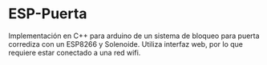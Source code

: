 # ESP-Puerta
Implementación en C++ para arduino de un sistema de bloqueo para puerta corrediza con un ESP8266 y Solenoide. Utiliza interfaz web, por lo que requiere estar conectado a una red wifi.
